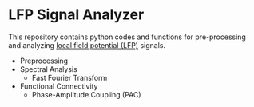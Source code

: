 # LFP Signal Analyzer
This repository contains python codes and functions for pre-processing and analyzing [local field potential (LFP)](https://en.wikipedia.org/wiki/Local_field_potential) signals. 
* Preprocessing
* Spectral Analysis
	* Fast Fourier Transform
* Functional Connectivity
	* Phase-Amplitude Coupling (PAC)